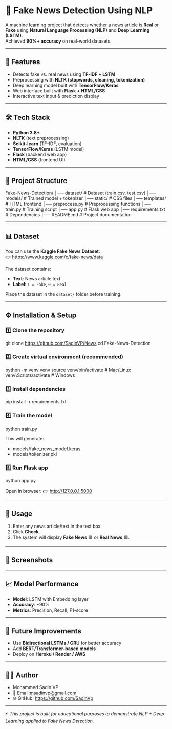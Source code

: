 # 📰 Fake News Detection Using NLP

A machine learning project that detects whether a news article is **Real** or **Fake** using **Natural Language Processing (NLP)** and **Deep Learning (LSTM)**.  
Achieved **90%+ accuracy** on real-world datasets.

---

## 🚀 Features
- Detects fake vs. real news using **TF-IDF + LSTM**  
- Preprocessing with **NLTK (stopwords, cleaning, tokenization)**  
- Deep learning model built with **TensorFlow/Keras**  
- Web interface built with **Flask + HTML/CSS**  
- Interactive text input & prediction display  

---

## 🛠️ Tech Stack
- **Python 3.8+**  
- **NLTK** (text preprocessing)  
- **Scikit-learn** (TF-IDF, evaluation)  
- **TensorFlow/Keras** (LSTM model)  
- **Flask** (backend web app)  
- **HTML/CSS** (frontend UI)  

---

## 📂 Project Structure
Fake-News-Detection/
│── dataset/                # Dataset (train.csv, test.csv)
│── models/                 # Trained model + tokenizer
│── static/                 # CSS files
│── templates/              # HTML frontend
│── preprocess.py           # Preprocessing functions
│── train.py                # Training script
│── app.py                  # Flask web app
│── requirements.txt        # Dependencies
│── README.md               # Project documentation

---

## 📊 Dataset
You can use the **Kaggle Fake News Dataset**:  
👉 https://www.kaggle.com/c/fake-news/data  

The dataset contains:  
- **Text**: News article text  
- **Label**: `1 = Fake`, `0 = Real`  

Place the dataset in the `dataset/` folder before training.

---

## ⚙️ Installation & Setup

### 1️⃣ Clone the repository
git clone https://github.com/SadinVP/News
cd Fake-News-Detection

### 2️⃣ Create virtual environment (recommended)
python -m venv venv
source venv/bin/activate   # Mac/Linux
venv\Scripts\activate      # Windows

### 3️⃣ Install dependencies
pip install -r requirements.txt

### 4️⃣ Train the model
python train.py

This will generate:
- models/fake_news_model.keras  
- models/tokenizer.pkl

### 5️⃣ Run Flask app
python app.py

Open in browser: 👉 http://127.0.0.1:5000

---

## 🎯 Usage
1. Enter any news article/text in the text box.  
2. Click **Check**.  
3. The system will display **Fake News** 🟥 or **Real News** 🟩.  

---

## 📸 Screenshots


---

## 📈 Model Performance
- **Model**: LSTM with Embedding layer  
- **Accuracy**: ~90%  
- **Metrics**: Precision, Recall, F1-score  

---

## 📌 Future Improvements
- Use **Bidirectional LSTMs / GRU** for better accuracy  
- Add **BERT/Transformer-based models**  
- Deploy on **Heroku / Render / AWS**  

---

## 👨‍💻 Author
- Mohammed Sadin VP
- 📧 Email:msadinvp@gmail.com
- 🌐 GitHub: https://github.com/SadinVp  

---

⚡ *This project is built for educational purposes to demonstrate NLP + Deep Learning applied to Fake News Detection.*  
